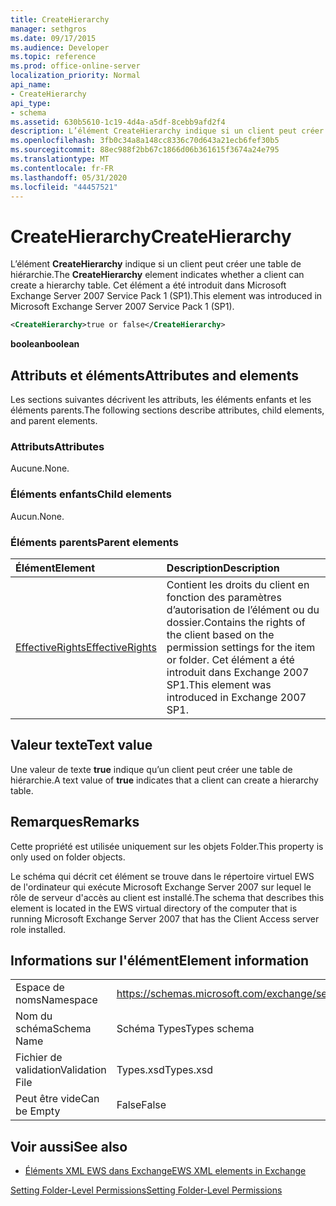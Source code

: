```yaml
---
title: CreateHierarchy
manager: sethgros
ms.date: 09/17/2015
ms.audience: Developer
ms.topic: reference
ms.prod: office-online-server
localization_priority: Normal
api_name:
- CreateHierarchy
api_type:
- schema
ms.assetid: 630b5610-1c19-4d4a-a5df-8cebb9afd2f4
description: L’élément CreateHierarchy indique si un client peut créer une table de hiérarchie. Cet élément a été introduit dans Microsoft Exchange Server 2007 Service Pack 1 (SP1).
ms.openlocfilehash: 3fb0c34a8a148cc8336c70d643a21ecb6fef30b5
ms.sourcegitcommit: 88ec988f2bb67c1866d06b361615f3674a24e795
ms.translationtype: MT
ms.contentlocale: fr-FR
ms.lasthandoff: 05/31/2020
ms.locfileid: "44457521"
---
```

# <a name="createhierarchy"></a><span data-ttu-id="2a6ce-104">CreateHierarchy</span><span class="sxs-lookup"><span data-stu-id="2a6ce-104">CreateHierarchy</span></span>

<span data-ttu-id="2a6ce-105">L’élément **CreateHierarchy** indique si un client peut créer une table de hiérarchie.</span><span class="sxs-lookup"><span data-stu-id="2a6ce-105">The **CreateHierarchy** element indicates whether a client can create a hierarchy table.</span></span> <span data-ttu-id="2a6ce-106">Cet élément a été introduit dans Microsoft Exchange Server 2007 Service Pack 1 (SP1).</span><span class="sxs-lookup"><span data-stu-id="2a6ce-106">This element was introduced in Microsoft Exchange Server 2007 Service Pack 1 (SP1).</span></span> 
  
```xml
<CreateHierarchy>true or false</CreateHierarchy>
```

 <span data-ttu-id="2a6ce-107">**boolean**</span><span class="sxs-lookup"><span data-stu-id="2a6ce-107">**boolean**</span></span>
## <a name="attributes-and-elements"></a><span data-ttu-id="2a6ce-108">Attributs et éléments</span><span class="sxs-lookup"><span data-stu-id="2a6ce-108">Attributes and elements</span></span>

<span data-ttu-id="2a6ce-109">Les sections suivantes décrivent les attributs, les éléments enfants et les éléments parents.</span><span class="sxs-lookup"><span data-stu-id="2a6ce-109">The following sections describe attributes, child elements, and parent elements.</span></span>
  
### <a name="attributes"></a><span data-ttu-id="2a6ce-110">Attributs</span><span class="sxs-lookup"><span data-stu-id="2a6ce-110">Attributes</span></span>

<span data-ttu-id="2a6ce-111">Aucune.</span><span class="sxs-lookup"><span data-stu-id="2a6ce-111">None.</span></span>
  
### <a name="child-elements"></a><span data-ttu-id="2a6ce-112">Éléments enfants</span><span class="sxs-lookup"><span data-stu-id="2a6ce-112">Child elements</span></span>

<span data-ttu-id="2a6ce-113">Aucun.</span><span class="sxs-lookup"><span data-stu-id="2a6ce-113">None.</span></span>
  
### <a name="parent-elements"></a><span data-ttu-id="2a6ce-114">Éléments parents</span><span class="sxs-lookup"><span data-stu-id="2a6ce-114">Parent elements</span></span>

|<span data-ttu-id="2a6ce-115">**Élément**</span><span class="sxs-lookup"><span data-stu-id="2a6ce-115">**Element**</span></span>|<span data-ttu-id="2a6ce-116">**Description**</span><span class="sxs-lookup"><span data-stu-id="2a6ce-116">**Description**</span></span>|
|:-----|:-----|
|[<span data-ttu-id="2a6ce-117">EffectiveRights</span><span class="sxs-lookup"><span data-stu-id="2a6ce-117">EffectiveRights</span></span>](effectiverights.md) <br/> |<span data-ttu-id="2a6ce-118">Contient les droits du client en fonction des paramètres d’autorisation de l’élément ou du dossier.</span><span class="sxs-lookup"><span data-stu-id="2a6ce-118">Contains the rights of the client based on the permission settings for the item or folder.</span></span> <span data-ttu-id="2a6ce-119">Cet élément a été introduit dans Exchange 2007 SP1.</span><span class="sxs-lookup"><span data-stu-id="2a6ce-119">This element was introduced in Exchange 2007 SP1.</span></span>  <br/> |
   
## <a name="text-value"></a><span data-ttu-id="2a6ce-120">Valeur texte</span><span class="sxs-lookup"><span data-stu-id="2a6ce-120">Text value</span></span>

<span data-ttu-id="2a6ce-121">Une valeur de texte **true** indique qu’un client peut créer une table de hiérarchie.</span><span class="sxs-lookup"><span data-stu-id="2a6ce-121">A text value of **true** indicates that a client can create a hierarchy table.</span></span> 
  
## <a name="remarks"></a><span data-ttu-id="2a6ce-122">Remarques</span><span class="sxs-lookup"><span data-stu-id="2a6ce-122">Remarks</span></span>

<span data-ttu-id="2a6ce-123">Cette propriété est utilisée uniquement sur les objets Folder.</span><span class="sxs-lookup"><span data-stu-id="2a6ce-123">This property is only used on folder objects.</span></span>
  
<span data-ttu-id="2a6ce-124">Le schéma qui décrit cet élément se trouve dans le répertoire virtuel EWS de l'ordinateur qui exécute Microsoft Exchange Server 2007 sur lequel le rôle de serveur d'accès au client est installé.</span><span class="sxs-lookup"><span data-stu-id="2a6ce-124">The schema that describes this element is located in the EWS virtual directory of the computer that is running Microsoft Exchange Server 2007 that has the Client Access server role installed.</span></span>
  
## <a name="element-information"></a><span data-ttu-id="2a6ce-125">Informations sur l'élément</span><span class="sxs-lookup"><span data-stu-id="2a6ce-125">Element information</span></span>

|||
|:-----|:-----|
|<span data-ttu-id="2a6ce-126">Espace de noms</span><span class="sxs-lookup"><span data-stu-id="2a6ce-126">Namespace</span></span>  <br/> |https://schemas.microsoft.com/exchange/services/2006/types  <br/> |
|<span data-ttu-id="2a6ce-127">Nom du schéma</span><span class="sxs-lookup"><span data-stu-id="2a6ce-127">Schema Name</span></span>  <br/> |<span data-ttu-id="2a6ce-128">Schéma Types</span><span class="sxs-lookup"><span data-stu-id="2a6ce-128">Types schema</span></span>  <br/> |
|<span data-ttu-id="2a6ce-129">Fichier de validation</span><span class="sxs-lookup"><span data-stu-id="2a6ce-129">Validation File</span></span>  <br/> |<span data-ttu-id="2a6ce-130">Types.xsd</span><span class="sxs-lookup"><span data-stu-id="2a6ce-130">Types.xsd</span></span>  <br/> |
|<span data-ttu-id="2a6ce-131">Peut être vide</span><span class="sxs-lookup"><span data-stu-id="2a6ce-131">Can be Empty</span></span>  <br/> |<span data-ttu-id="2a6ce-132">False</span><span class="sxs-lookup"><span data-stu-id="2a6ce-132">False</span></span>  <br/> |
   
## <a name="see-also"></a><span data-ttu-id="2a6ce-133">Voir aussi</span><span class="sxs-lookup"><span data-stu-id="2a6ce-133">See also</span></span>



- [<span data-ttu-id="2a6ce-134">Éléments XML EWS dans Exchange</span><span class="sxs-lookup"><span data-stu-id="2a6ce-134">EWS XML elements in Exchange</span></span>](ews-xml-elements-in-exchange.md)


[<span data-ttu-id="2a6ce-135">Setting Folder-Level Permissions</span><span class="sxs-lookup"><span data-stu-id="2a6ce-135">Setting Folder-Level Permissions</span></span>](https://msdn.microsoft.com/library/c7530e86-5112-401c-b10a-9c054ae59f07%28Office.15%29.aspx)

